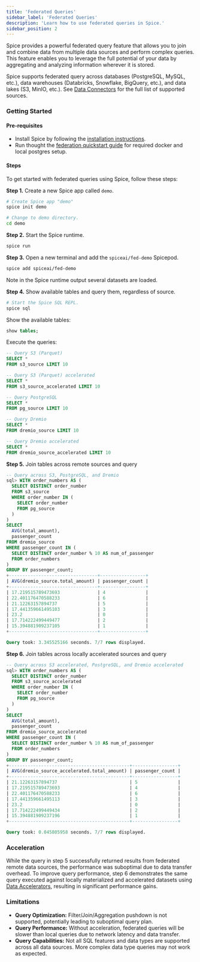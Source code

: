 ```yaml
---
title: 'Federated Queries'
sidebar_label: 'Federated Queries'
description: 'Learn how to use federated queries in Spice.'
sidebar_position: 2
---
```


Spice provides a powerful federated query feature that allows you to join and combine data from multiple data sources and perform complex queries. This feature enables you to leverage the full potential of your data by aggregating and analyzing information wherever it is stored.

Spice supports federated query across databases (PostgreSQL, MySQL, etc.), data warehouses (Databricks, Snowflake, BigQuery, etc.), and data lakes (S3, MinIO, etc.). See [Data Connectors](/data-connectors/index.md) for the full list of supported sources.

### Getting Started

#### Pre-requisites

- Install Spice by following the [installation instructions](/getting-started/index.md).
- Run thought the [federation quickstart guide](https://github.com/spiceai/quickstarts/blob/trunk/federation/README.md) for required docker and local postgres setup.

#### Steps
To get started with federated queries using Spice, follow these steps:

**Step 1.** Create a new Spice app called `demo`.

```bash
# Create Spice app "demo"
spice init demo

# Change to demo directory.
cd demo
```

**Step 2.** Start the Spice runtime.

```bash
spice run
```

**Step 3.** Open a new terminal and add the `spiceai/fed-demo` Spicepod.

```bash
spice add spiceai/fed-demo
```

Note in the Spice runtime output several datasets are loaded.

**Step 4.** Show available tables and query them, regardless of source.

```bash
# Start the Spice SQL REPL.
spice sql
```

Show the available tables:

```sql
show tables;
```

Execute the queries:

```sql
-- Query S3 (Parquet)
SELECT *
FROM s3_source LIMIT 10

-- Query S3 (Parquet) accelerated
SELECT *
FROM s3_source_accelerated LIMIT 10

-- Query PostgreSQL
SELECT *
FROM pg_source LIMIT 10

-- Query Dremio
SELECT *
FROM dremio_source LIMIT 10

-- Query Dremio accelerated
SELECT *
FROM dremio_source_accelerated LIMIT 10
```

**Step 5.** Join tables across remote sources and query

```sql
-- Query across S3, PostgreSQL, and Dremio
sql> WITH order_numbers AS (
  SELECT DISTINCT order_number
  FROM s3_source
  WHERE order_number IN (
    SELECT order_number
    FROM pg_source
  )
)
SELECT
  AVG(total_amount),
  passenger_count
FROM dremio_source
WHERE passenger_count IN (
  SELECT DISTINCT order_number % 10 AS num_of_passenger
  FROM order_numbers
)
GROUP BY passenger_count;
+---------------------------------+-----------------+
| AVG(dremio_source.total_amount) | passenger_count |
+---------------------------------+-----------------+
| 17.219515789473693              | 4               |
| 22.401176470588233              | 6               |
| 21.12263157894737               | 5               |
| 17.441359661495103              | 3               |
| 23.2                            | 0               |
| 17.714222499449477              | 2               |
| 15.394881909237105              | 1               |
+---------------------------------+-----------------+

Query took: 3.345525166 seconds. 7/7 rows displayed.
```

**Step 6.** Join tables across locally accelerated sources and query

```sql
-- Query across S3 accelerated, PostgreSQL, and Dremio accelerated
sql> WITH order_numbers AS (
  SELECT DISTINCT order_number
  FROM s3_source_accelerated
  WHERE order_number IN (
    SELECT order_number
    FROM pg_source
  )
)
SELECT
  AVG(total_amount),
  passenger_count
FROM dremio_source_accelerated
WHERE passenger_count IN (
  SELECT DISTINCT order_number % 10 AS num_of_passenger
  FROM order_numbers
)
GROUP BY passenger_count;
+---------------------------------------------+-----------------+
| AVG(dremio_source_accelerated.total_amount) | passenger_count |
+---------------------------------------------+-----------------+
| 21.12263157894737                           | 5               |
| 17.219515789473693                          | 4               |
| 22.401176470588233                          | 6               |
| 17.441359661495113                          | 3               |
| 23.2                                        | 0               |
| 17.714222499449434                          | 2               |
| 15.394881909237196                          | 1               |
+---------------------------------------------+-----------------+

Query took: 0.045805958 seconds. 7/7 rows displayed.
```

### Acceleration

While the query in step 5 successfully returned results from federated remote data sources, the performance was suboptimal due to data transfer overhead.
To improve query performance, step 6 demonstrates the same query executed against locally materialized and accelerated datasets using [Data Accelerators](/data-accelerators/index.md), resulting in significant performance gains.

### Limitations

- **Query Optimization:** Filter/Join/Aggregation pushdown is not supported, potentially leading to suboptimal query plan.
- **Query Performance:** Without acceleration, federated queries will be slower than local queries due to network latency and data transfer.
- **Query Capabilities:** Not all SQL features and data types are supported across all data sources. More complex data type queries may not work as expected.
